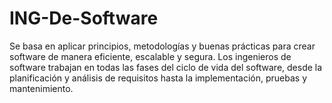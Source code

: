 # ING-De-Software
 Se basa en aplicar principios, metodologías y buenas prácticas para crear software de manera eficiente, escalable y segura. Los ingenieros de software trabajan en todas las fases del ciclo de vida del software, desde la planificación y análisis de requisitos hasta la implementación, pruebas y mantenimiento.
